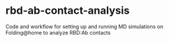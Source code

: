 # rbd-ab-contact-analysis
Code and workflow for setting up and running MD simulations on Folding@home to analyze RBD:Ab contacts

